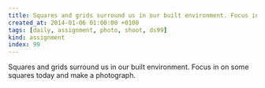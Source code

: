 ```yaml
---
title: Squares and grids surround us in our built environment. Focus in on some squares today and make a photograph.
created_at: 2014-01-06 01:00:00 +0100
tags: [daily, assignment, photo, shoot, ds99]
kind: assignment
index: 99
---
```


Squares and grids surround us in our built environment. Focus in on some squares today and make a photograph.
